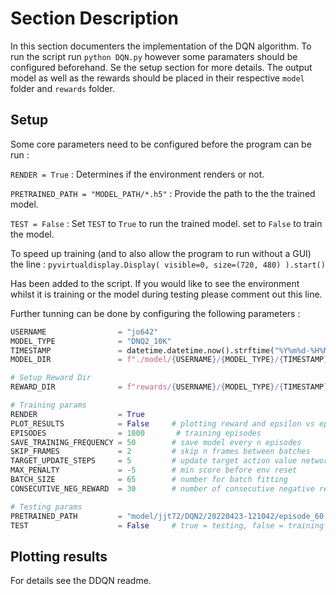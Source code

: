 # Section Description

In this section documenters the implementation of the DQN algorithm. To run the script run `python DQN.py` however some paramaters should be configured beforehand. Se the setup section for more details. The output model as well as the rewards should be placed in their respective `model` folder and `rewards` folder. 

## Setup

Some core parameters need to be configured before the program can be run :

`RENDER = True` : Determines if the environment renders or not.

`PRETRAINED_PATH = "MODEL_PATH/*.h5"` : Provide the path to the the trained model.

`TEST = False` : Set `TEST` to `True` to run the trained model. set to `False` to train the model.  

To speed up training (and to also allow the program to run without a GUI) the line :
`pyvirtualdisplay.Display( visible=0, size=(720, 480) ).start()`

Has been added to the script. If you would like to see the environment whilst it is training or the model during testing please comment out this line.

Further tunning can be done by configuring the following parameters : 

``` python
USERNAME                = "jo642"
MODEL_TYPE              = "DNQ2_10K"
TIMESTAMP               = datetime.datetime.now().strftime("%Y%m%d-%H%M%S")
MODEL_DIR               = f"./model/{USERNAME}/{MODEL_TYPE}/{TIMESTAMP}/"

# Setup Reward Dir
REWARD_DIR              = f"rewards/{USERNAME}/{MODEL_TYPE}/{TIMESTAMP}/"

# Training params
RENDER                  = True
PLOT_RESULTS            = False     # plotting reward and epsilon vs epsiode (graphically) NOTE: THIS WILL PAUSE TRAINING AT PLOT EPISODE!
EPISODES                = 1000       # training episodes
SAVE_TRAINING_FREQUENCY = 50        # save model every n episodes
SKIP_FRAMES             = 2         # skip n frames between batches
TARGET_UPDATE_STEPS     = 5         # update target action value network every n EPISODES
MAX_PENALTY             = -5        # min score before env reset
BATCH_SIZE              = 65        # number for batch fitting
CONSECUTIVE_NEG_REWARD  = 30        # number of consecutive negative rewards before terminating episode

# Testing params
PRETRAINED_PATH         = "model/jjt72/DQN2/20220423-121042/episode_60.h5"
TEST                    = False     # true = testing, false = training

```
## Plotting results
For details see the DDQN readme.
